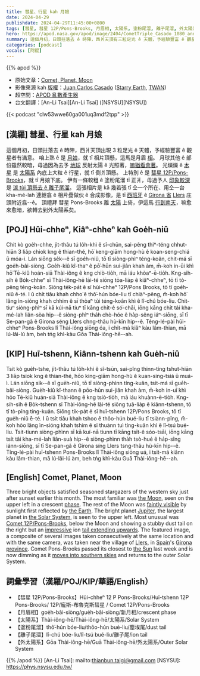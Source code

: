 ```yaml
---
title: 彗星、行星 kah 月娘
date: 2024-04-29
publishdate: 2024-04-29T11:45:00+0800
tags: [彗星, 彗星 12P/Pons-Brooks, 月眉相, 太陽系, 塗粉尾溜, 離子尾溜, 外太陽系]
hero: https://apod.nasa.gov/apod/image/2404/CometTriple_Casado_1080_annotatedU.jpg
summary: 這個月初，日頭拄落去 ê 時陣，西爿天頂有三粒足光 ê 天體，予經驗豐富 ê 觀星者有滿意。
categories: [podcast]
vocals: [阿錕]
---
```


{{% apod %}}

- 原始文章：[Comet, Planet, Moon](https://apod.nasa.gov/apod/ap240429.html)
- 影像來源 kah [版權][copyright]：[Juan Carlos Casado](https://www.twanight.org/casado) ([Starry Earth](https://www.flickr.com/photos/starryearth/albums/), [TWAN](https://www.twanight.org))
- 超空間：[APOD 亂數產生器](https://apod.nasa.gov/apod/random_apod.html)
- 台文翻譯：[An-Li Tsai][An-Li Tsai] ([NSYSU][NSYSU])

{{< podcast "clw53wwe60ga001uq3mdf2tpp" >}}

## [漢羅] 彗星、行星 kah 月娘
這個月初，日頭拄落去 ê 時陣，西爿天頂出現 3 粒足光 ê 天體，予經驗豐富 ê 觀星者有滿意。
咱上熟 ê 是 [月娘][the Moon]，就 tī 相片頂懸，這馬是月眉 [相][phase]。
月球其他 ê 部份雖然較暗，毋過因為去予 [地球][the Earth] 反射太陽 ê 光照著，[嘛猶看會著][faintly visible]。
光爍爍 ê [木星][Jupiter] 是 [太陽系][the Solar System] 內底上大粒 ê 行星，就 tī 倒爿頂懸。
上特別 ê 是 [彗星 12P/Pons-Brooks][Comet 12P/Pons-Brooks]，就 tī 月娘下底。
伊有一條較粗 ê 塗粉尾溜 tī 正爿，毋過予人 [印象較深][impressive] 是 [湠 tùi 頂懸去 ê 離子尾溜][tail extending upwards]。
這張相片是 kā 幾若張 tī 仝一个所在、用仝一台 kha-mé-lah 連紲翕 ê 相片疊做伙 ê 合成影像，是 tī [西班牙][Spain] ê [Girona 省][Girona province] [Llers][Llers] 庄頭附近翕--ê。
頂禮拜 彗星 Pons-Brooks 離 [太陽][the Sun] 上倚，伊這馬 [行到南天][moves into southern skies]，嘛愈來愈暗，欲轉去到外太陽系矣。

## [POJ] Hūi-chheⁿ, Kiâⁿ-chheⁿ kah Goe̍h-niû
Chit kò goe̍h-chhe, ji̍t-thâu tú lo̍h-khì ê sî-chūn, sai-pêng thiⁿ-téng chhut-hiān 3 lia̍p chiok kng ê thian-thé, hō͘ keng-giām hong-hù ê koan-seng-chiá ū móa-ì.
Lán siōng se̍k--ê sī goe̍h-niû, tō tī siòng-phìⁿ téng-koân, chit-má sī goe̍h-bâi-siòng.
Goe̍h-kiû kî-thaⁿ ê pō͘-hūn sui-jiân khah àm, m̄-koh in-ūi khì hō͘ Tē-kiû hoán-siā Thài-iông ê kng chiò-tio̍h, mā iáu khòaⁿ-ē-tio̍h.
Kng-sih-sih ê Bo̍k-chheⁿ sī Thài-iông-hē lāi-té siōng tōa-lia̍p ê kiâⁿ-chheⁿ, tō tī tò-pêng téng-koân.
Siōng te̍k-pa̍t ê sī hūi-chheⁿ 12P/Pons Brooks, tō tī goe̍h-niû ē-té.
I ū chi̍t tiâu khah chho͘ ê thô͘-hún bóe-liu tī chiàⁿ-pêng, m̄-koh hō͘ lâng ìn-sióng khah chhim ê sī thòaⁿ tùi téng-koân khì ê lî-chú bóe-liu.
Chit-tiuⁿ siòng-phìⁿ sī kā kúi-nā tiuⁿ tī kāng chi̍t-ê só͘-chāi, iōng kāng chi̍t tâi kha-mé-lah liân-sòa hip--ê siòng-phìⁿ tha̍h chò-hóe ê ha̍p-sêng iáⁿ-siōng, sī tī Se-pan-gâ ê Girona séng Llers chng-thâu hù-kīn hip--ê.
Téng-lé-pài hūi-chheⁿ Pons-Brooks lî Thài-iông siōng óa, i chit-má kiâⁿ kàu lâm-thian, mā lú-lâi-lú àm, beh tńg khì-kàu Gōa Thài-iông-hē--ah.

## [KIP] Huī-tshenn, Kiânn-tshenn kah Gue̍h-niû
Tsit kò gue̍h-tshe, ji̍t-thâu tú lo̍h-khì ê sî-tsūn, sai-pîng thinn-tíng tshut-hiān 3 lia̍p tsiok kng ê thian-thé, hōo king-giām hong-hù ê kuan-sing-tsiá ū muá-ì.
Lán siōng si̍k--ê sī gue̍h-niû, tō tī siòng-phìnn tíng-kuân, tsit-má sī gue̍h-bâi-siòng.
Gue̍h-kiû kî-thann ê pōo-hūn sui-jiân khah àm, m̄-koh in-uī khì hōo Tē-kiû huán-siā Thài-iông ê kng tsiò-tio̍h, mā iáu khuànn-ē-tio̍h.
Kng-sih-sih ê Bo̍k-tshenn sī Thài-iông-hē lāi-té siōng tuā-lia̍p ê kiânn-tshenn, tō tī tò-pîng tíng-kuân.
Siōng ti̍k-pa̍t ê sī huī-tshenn 12P/Pons Brooks, tō tī gue̍h-niû ē-té.
I ū tsi̍t tiâu khah tshoo ê thôo-hún bué-liu tī tsiànn-pîng, m̄-koh hōo lâng ìn-sióng khah tshim ê sī thuànn tuì tíng-kuân khì ê lî-tsú bué-liu.
Tsit-tiunn siòng-phìnn sī kā kuí-nā tiunn tī kāng tsi̍t-ê sóo-tsāi, iōng kāng tsi̍t tâi kha-mé-lah liân-suà hip--ê siòng-phìnn tha̍h tsò-hué ê ha̍p-sîng iánn-siōng, sī tī Se-pan-gâ ê Girona síng Llers tsng-thâu hù-kīn hip--ê.
Tíng-lé-pài huī-tshenn Pons-Brooks lî Thài-iông siōng uá, i tsit-má kiânn kàu lâm-thian, mā lú-lâi-lú àm, beh tńg khì-kàu Guā Thài-iông-hē--ah.

## [English] Comet, Planet, Moon
Three bright objects satisfied seasoned stargazers of the western sky just after sunset earlier this month.
The most familiar was [the Moon][the Moon], seen on the upper left in a crescent [phase][phase].
The rest of the Moon was [faintly visible][faintly visible] by sunlight first reflected by [the Earth][the Earth].
The bright planet [Jupiter][Jupiter], the largest planet in [the Solar System][the Solar System], is seen to the upper left.
Most unusual was [Comet 12P/Pons-Brooks][Comet 12P/Pons-Brooks], below the Moon and showing a stubby dust tail on the right but an [impressive][impressive] ion [tail extending upwards][tail extending upwards].
The featured image, a composite of several images taken consecutively at the same location and with the same camera, was taken near the village of [Llers][Llers], in [Spain][Spain]'s [Girona province][Girona province].
Comet Pons-Brooks passed its closest to [the Sun][the Sun] last week and is now dimming as it [moves into southern skies][moves into southern skies] and returns to the outer Solar System.

## 詞彙學習（漢羅/POJ/KIP/華語/English）
- 【彗星 12P/Pons-Brooks】Hūi-chheⁿ 12 P Pons-Brooks/Huī-tshenn 12P Pons-Brooks/ 12P/龐斯-布魯克斯彗星 / Comet 12P/Pons-Brooks
- 【月眉相】goe̍h-bâi-siòng/gue̍h-bâi-siòng/新月相/crescent phase
- 【太陽系】Thài-iông-hē/Thài-iông-hē/太陽系/Solar System
- 【塗粉尾溜】thô͘-hún bóe-liu/thôo-hún bué-liu/塵埃尾/dust tail
- 【離子尾溜】lî-chú bóe-liu/lî-tsú bué-liu/離子尾/ion tail
- 【外太陽系】Gōa Thài-iông-hē/Guā Thài-iông-hē/外太陽系/Outer Solar System

{{% /apod %}}
[An-Li Tsai]: mailto:thianbun.taigi@gmail.com
[NSYSU]: https://phys.nsysu.edu.tw/

[copyright]: https://apod.nasa.gov/apod/fap/lib/about_apod.html#srapply
[License3]: https://creativecommons.org/licenses/by/3.0/
[License2]:https://creativecommons.org/licenses/by-nc-nd/2.0/

[the Moon]:https://science.nasa.gov/moon/
[phase]:https://svs.gsfc.nasa.gov/5187/
[faintly visible]:https://apod.nasa.gov/apod/ap211018.html
[the Earth]:https://science.nasa.gov/earth/
[Jupiter]:https://apod.nasa.gov/apod/ap221025.html
[the Solar System]:https://science.nasa.gov/solar-system/
[Comet 12P/Pons-Brooks]:https://en.wikipedia.org/wiki/12P/Pons%E2%80%93Brooks
[impressive]:https://apod.nasa.gov/apod/ap240408.html
[tail extending upwards]:https://coleandmarmalade.com/wp-content/uploads/2019/05/cats-paradise-net.jpg
[Llers]:https://youtu.be/4bkOacxz86w
[Spain]:https://en.wikipedia.org/wiki/Spain
[Girona province]:https://en.wikipedia.org/wiki/Province_of_Girona
[the Sun]:https://science.nasa.gov/sun/
[moves into southern skies]:https://earthsky.org/tonight/12-p-comet-pons-brooks-outburst-millennium-falcon-bright-2024-eclipse/
